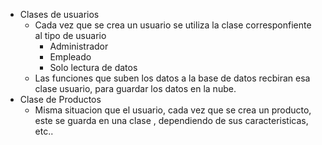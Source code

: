 - Clases de usuarios
	- Cada vez que se crea un usuario se utiliza la clase corresponfiente al tipo de usuario
		- Administrador
		- Empleado
		- Solo lectura de datos
	- Las funciones que suben los datos a la base de datos recbiran esa clase usuario, para guardar los datos en la nube.
- Clase de Productos
	- Misma situacion que el usuario, cada vez que se crea un producto, este se guarda en una clase , dependiendo de sus caracteristicas, etc..